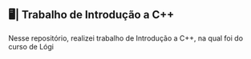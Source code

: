 ## 🖥️| Trabalho de Introdução a C++

  Nesse repositório, realizei trabalho de Introdução a C++, na qual foi do curso de Lógi

   
